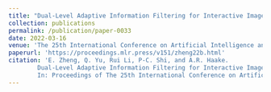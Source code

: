 ```yaml
---
title: "Dual-Level Adaptive Information Filtering for Interactive Image Segmentation"
collection: publications
permalink: /publication/paper-0033
date: 2022-03-16
venue: 'The 25th International Conference on Artificial Intelligence and Statistics (AISTATS 2022)'
paperurl: 'https://proceedings.mlr.press/v151/zheng22b.html'
citation: 'E. Zheng, Q. Yu, Rui Li, P-C. Shi, and A.R. Haake.
        Dual-Level Adaptive Information Filtering for Interactive Image Segmentation.
        In: Proceedings of The 25th International Conference on Artificial Intelligence and Statistics (AISTATS 2022).'
---
```

